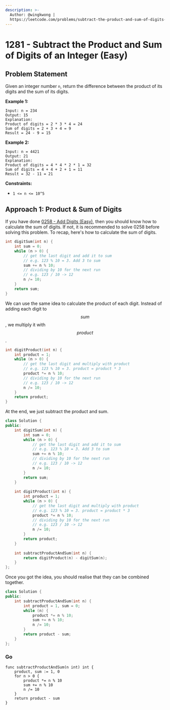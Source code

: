 ```yaml
---
description: >-
  Author: @wingkwong |
  https://leetcode.com/problems/subtract-the-product-and-sum-of-digits-of-an-integer/
---
```


# 1281 - Subtract the Product and Sum of Digits of an Integer (Easy)

## Problem Statement

Given an integer number `n`, return the difference between the product of its digits and the sum of its digits.

**Example 1:**

```
Input: n = 234
Output: 15 
Explanation: 
Product of digits = 2 * 3 * 4 = 24 
Sum of digits = 2 + 3 + 4 = 9 
Result = 24 - 9 = 15
```

**Example 2:**

```
Input: n = 4421
Output: 21
Explanation: 
Product of digits = 4 * 4 * 2 * 1 = 32 
Sum of digits = 4 + 4 + 2 + 1 = 11 
Result = 32 - 11 = 21
```

**Constraints:**

* `1 <= n <= 10^5`

## Approach 1: **Product & Sum of Digits**

If you have done [0258 - Add Digits (Easy)](../0200-0299/0258-add-digits-easy.md), then you should know how to calculate the sum of digits. If not, it is recommended to solve 0258 before solving this problem. To recap, here's how to calculate the sum of digits.

```cpp
int digitSum(int n) {
    int sum = 0;
    while (n > 0) {
        // get the last digit and add it to sum
        // e.g. 123 % 10 = 3. Add 3 to sum
        sum += n % 10;
        // dividing by 10 for the next run
        // e.g. 123 / 10 -> 12
        n /= 10;
    }
    return sum;
}
```

We can use the same idea to calculate the product of each digit. Instead of adding each digit to $$sum$$, we multiply it with $$product$$.

```cpp
int digitProduct(int n) {
    int product = 1;
    while (n > 0) {
        // get the last digit and multiply with product
        // e.g. 123 % 10 = 3. product = product * 3
        product *= n % 10;
        // dividing by 10 for the next run
        // e.g. 123 / 10 -> 12
        n /= 10;
    }
    return product;
}
```

At the end, we just subtract the product and sum.

```cpp
class Solution {
public:
    int digitSum(int n) {
        int sum = 0;
        while (n > 0) {
            // get the last digit and add it to sum
            // e.g. 123 % 10 = 3. Add 3 to sum
            sum += n % 10;
            // dividing by 10 for the next run
            // e.g. 123 / 10 -> 12
            n /= 10;
        }
        return sum;
    }
    
    int digitProduct(int n) {
        int product = 1;
        while (n > 0) {
            // get the last digit and multiply with product
            // e.g. 123 % 10 = 3. product = product * 3
            product *= n % 10;
            // dividing by 10 for the next run
            // e.g. 123 / 10 -> 12
            n /= 10;
        }
        return product;
    }
    
    int subtractProductAndSum(int n) {
        return digitProduct(n) - digitSum(n);
    }
};
```

Once you got the idea, you should realise that they can be combined together.

```cpp
class Solution {
public:
    int subtractProductAndSum(int n) {
        int product = 1, sum = 0;
        while (n) {
            product *= n % 10;
            sum += n % 10;
            n /= 10;
        }
        return product - sum;
    }
};
```

### Go

```mongodb
func subtractProductAndSum(n int) int {
    product, sum := 1, 0
    for n > 0 {
        product *= n % 10
        sum += n % 10
        n /= 10
    }
    return product - sum
}
```
